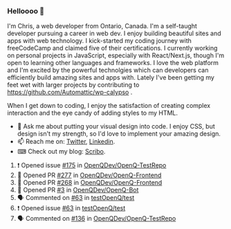 ### Helloooo 👋

I'm Chris, a web developer from Ontario, Canada. I'm a self-taught developer pursuing a career in web dev. I enjoy building beautiful sites and apps with web technology.
I kick-started my coding journey with freeCodeCamp and claimed five of their certifications.  I currently working on personal projects in JavaScript, especially with React/Next.js, though I'm open to learning other languages and frameworks. I love the web platform and I'm excited by the powerful technolgies which can developers can efficiently build amazing sites and apps with. Lately I've been getting my feet wet with larger projects by contributing to https://github.com/Automattic/wp-calypso .

When I get down to coding, I enjoy the satisfaction of creating complex interaction and the eye candy of adding styles to my HTML. 

- 💬 Ask me about putting your visual design into code. I enjoy CSS, but design isn't my strength, so I'd love to implement your amazing design.
- 📫 Reach me on: [Twitter](https://twitter.com/Christo28120856), [Linkedin](https://www.linkedin.com/in/christopher-stevers-07b9a5204/).
- ⌨ Check out my blog: [Scribo](https://christopherstevers.cf).
<!--
**Christopher-Stevers/Christopher-Stevers** is a ✨ _special_ ✨ repository because its `README.md` (this file) appears on your GitHub profile.

Here are some ideas to get you started:

- 🔭 I’m currently working on ...
- 🌱 I’m currently learning ...
- 👯 I’m looking to collaborate on ...
- 🤔 I’m looking for help with ...
- 😄 Pronouns: ...
- ⚡ Fun fact: ...
-->

<!--START_SECTION:activity-->
1. ❗️ Opened issue [#175](https://github.com/OpenQDev/OpenQ-TestRepo/issues/175) in [OpenQDev/OpenQ-TestRepo](https://github.com/OpenQDev/OpenQ-TestRepo)
2. 💪 Opened PR [#277](https://github.com/OpenQDev/OpenQ-Frontend/pull/277) in [OpenQDev/OpenQ-Frontend](https://github.com/OpenQDev/OpenQ-Frontend)
3. 💪 Opened PR [#268](https://github.com/OpenQDev/OpenQ-Frontend/pull/268) in [OpenQDev/OpenQ-Frontend](https://github.com/OpenQDev/OpenQ-Frontend)
4. 💪 Opened PR [#3](https://github.com/OpenQDev/OpenQ-Bot/pull/3) in [OpenQDev/OpenQ-Bot](https://github.com/OpenQDev/OpenQ-Bot)
5. 🗣 Commented on [#63](https://github.com/testOpenQ/test/issues/63) in [testOpenQ/test](https://github.com/testOpenQ/test)
6. ❗️ Opened issue [#63](https://github.com/testOpenQ/test/issues/63) in [testOpenQ/test](https://github.com/testOpenQ/test)
7. 🗣 Commented on [#136](https://github.com/OpenQDev/OpenQ-TestRepo/issues/136) in [OpenQDev/OpenQ-TestRepo](https://github.com/OpenQDev/OpenQ-TestRepo)
<!--END_SECTION:activity-->
